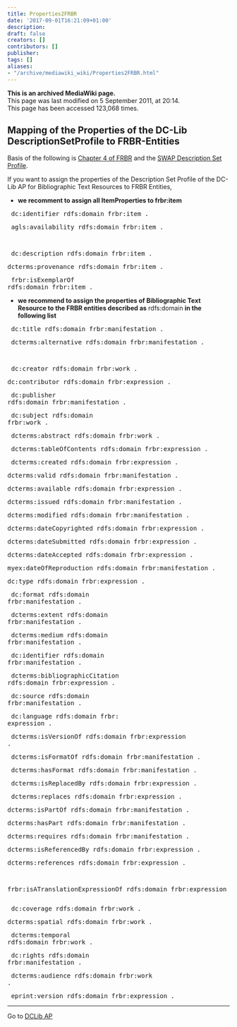```yaml
---
title: Properties2FRBR
date: '2017-09-01T16:21:09+01:00'
description: 
draft: false
creators: []
contributors: []
publisher: 
tags: []
aliases:
- "/archive/mediawiki_wiki/Properties2FRBR.html"
---
```


 **This is an archived MediaWiki page.**  
This page was last modified on 5 September 2011, at 20:14.  
This page has been accessed 123,068 times.

## Mapping of the Properties of the DC-Lib DescriptionSetProfile to FRBR-Entities 

Basis of the following is [Chapter 4 of FRBR](http://archive.ifla.org/VII/s13/frbr/frbr_current4.htm) and the [SWAP Description Set Profile](http://www.ukoln.ac.uk/repositories/digirep/index/Scholarly_Works_Application_Profile).

If you want to assign the properties of the Description Set Profile of the DC-Lib AP for Bibliographic Text Resources to FRBR Entities,

- **we recomment to assign all ItemProperties to frbr:item**
<pre> dc:identifier rdfs:domain frbr:item .
</pre><pre> agls:availability rdfs:domain frbr:item .
</pre><pre> dc:description rdfs:domain frbr:item .
</pre><pre> dcterms:provenance rdfs:domain frbr:item .
</pre><pre> frbr:isExemplarOf rdfs:domain frbr:item .
</pre>

- **we recommend to assign the properties of Bibliographic Text Resource to the FRBR entities described as** rdfs:domain **in the following list**
<pre> dc:title rdfs:domain frbr:manifestation .
</pre><pre> dcterms:alternative rdfs:domain frbr:manifestation .
</pre><pre> dc:creator rdfs:domain frbr:work .
</pre><pre> dc:contributor rdfs:domain frbr:expression .
</pre><pre> dc:publisher rdfs:domain frbr:manifestation .
</pre><pre> dc:subject rdfs:domain frbr:work .
</pre><pre> dcterms:abstract rdfs:domain frbr:work .
</pre><pre> dcterms:tableOfContents rdfs:domain frbr:expression .
</pre><pre> dcterms:created rdfs:domain frbr:expression .
</pre><pre> dcterms:valid rdfs:domain frbr:manifestation .
</pre><pre> dcterms:available rdfs:domain frbr:expression .
</pre><pre> dcterms:issued rdfs:domain frbr:manifestation .
</pre><pre> dcterms:modified rdfs:domain frbr:manifestation .
</pre><pre> dcterms:dateCopyrighted rdfs:domain frbr:expression .
</pre><pre> dcterms:dateSubmitted rdfs:domain frbr:expression .
</pre><pre> dcterms:dateAccepted rdfs:domain frbr:expression .
</pre><pre> myex:dateOfReproduction rdfs:domain frbr:manifestation .
</pre><pre> dc:type rdfs:domain frbr:expression .
</pre><pre> dc:format rdfs:domain frbr:manifestation .
</pre><pre> dcterms:extent rdfs:domain frbr:manifestation .
</pre><pre> dcterms:medium rdfs:domain frbr:manifestation .
</pre><pre> dc:identifier rdfs:domain frbr:manifestation .
</pre><pre> dcterms:bibliographicCitation rdfs:domain frbr:expression .
</pre><pre> dc:source rdfs:domain frbr:manifestation .
</pre><pre> dc:language rdfs:domain frbr: expression .
</pre><pre> dcterms:isVersionOf rdfs:domain frbr:expression .
</pre><pre> dcterms:isFormatOf rdfs:domain frbr:manifestation .
</pre><pre> dcterms:hasFormat rdfs:domain frbr:manifestation .
</pre><pre> dcterms:isReplacedBy rdfs:domain frbr:expression .
</pre><pre> dcterms:replaces rdfs:domain frbr:expression .
</pre><pre> dcterms:isPartOf rdfs:domain frbr:manifestation .
</pre><pre> dcterms:hasPart rdfs:domain frbr:manifestation .
</pre><pre> dcterms:requires rdfs:domain frbr:manifestation .
</pre><pre> dcterms:isReferencedBy rdfs:domain frbr:expression .
</pre><pre> dcterms:references rdfs:domain frbr:expression .
 
 frbr:isATranslationExpressionOf rdfs:domain frbr:expression .
</pre><pre> dc:coverage rdfs:domain frbr:work .
</pre><pre> dcterms:spatial rdfs:domain frbr:work .
</pre><pre> dcterms:temporal rdfs:domain frbr:work .
</pre><pre> dc:rights rdfs:domain frbr:manifestation .
</pre><pre> dcterms:audience rdfs:domain frbr:work .
</pre><pre> eprint:version rdfs:domain frbr:expression .
</pre>
* * *

Go to [DCLib AP](/archive/mediawiki_wiki/DCLib_AP "DCLib AP")

